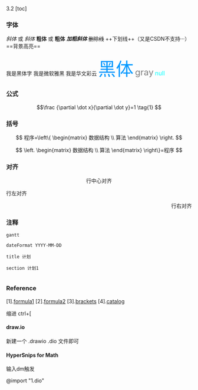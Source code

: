 3.2
[toc]

### 字体
*斜体* 或 _斜体_
**粗体** 或 __粗体__
***加粗斜体***
~~删除线~~
++下划线++（又是CSDN不支持···）
==背景高亮==

<font face="黑体">我是黑体字</font>
<font face="微软雅黑">我是微软雅黑</font>
<font face="STCAIYUN">我是华文彩云</font>
<font color=#0099ff size=12 face="黑体">黑体</font>
<font color=gray size=5>gray</font>
<font color=#00ffff size=3>null</font>

### 公式
$$\frac {\partial \dot x}{\partial \dot y}=1 \tag{1} $$

### 括号
$$ 程序=\left\{
\begin{matrix}
 数据结构 \\
 算法 
\end{matrix}
\right.
$$

$$ \left.
\begin{matrix}
 数据结构 \\
 算法 
\end{matrix}
\right\}=程序
$$

### 对齐
<center>行中心对齐</center>
<p align="left">行左对齐</p>
<p align="right">行右对齐</p>

### 注释
[//]: # (哈哈我是最强注释，不会在浏览器中显示。)
[^_^]: # (哈哈我是最萌注释，不会在浏览器中显示。)
[//]: <> (哈哈我是注释，不会在浏览器中显示。)
[comment]: <> (哈哈我是注释，不会在浏览器中显示。)


``` 
gantt

dateFormat YYYY-MM-DD

title 计划

section 计划1


```



### Reference
[1].[formula1](https://blog.csdn.net/weixin_32759777/article/details/106955474?ops_request_misc=%25257B%252522request%25255Fid%252522%25253A%252522160725439619724848170093%252522%25252C%252522scm%252522%25253A%25252220140713.130102334..%252522%25257D&request_id=160725439619724848170093&biz_id=0&utm_medium=distribute.pc_search_result.none-task-blog-2~all~sobaiduend~default-1-106955474.pc_search_result_no_baidu_js&utm_term=markdown%E5%AF%BC%E6%95%B0)
[2].[formula2](https://blog.csdn.net/jyfu2_12/article/details/79207643?ops_request_misc=%25257B%252522request%25255Fid%252522%25253A%252522160725386819721942231357%252522%25252C%252522scm%252522%25253A%25252220140713.130102334..%252522%25257D&request_id=160725386819721942231357&biz_id=0&utm_medium=distribute.pc_search_result.none-task-blog-2~all~top_click~default-1-79207643.pc_search_result_no_baidu_js&utm_term=markdown%E5%85%AC%E5%BC%8F)
[3].[brackets](https://blog.csdn.net/Kevin_Xie86/article/details/104714119?ops_request_misc=%25257B%252522request%25255Fid%252522%25253A%252522160725460419725271017962%252522%25252C%252522scm%252522%25253A%25252220140713.130102334.pc%25255Fall.%252522%25257D&request_id=160725460419725271017962&biz_id=0&utm_medium=distribute.pc_search_result.none-task-blog-2~all~first_rank_v2~rank_v29-2-104714119.pc_search_result_no_baidu_js&utm_term=markdown%E5%A4%A7%E6%8B%AC%E5%8F%B7%E5%88%86%E7%B1%BB)
[4].[catalog](https://fanyi.baidu.com/#zh/en/%E7%9B%AE%E5%BD%95)



缩进  ctrl+[

#### draw.io
新建一个  .drawio  .dio 文件即可

#### HyperSnips for Math
输入dm触发

@import "1.dio"

